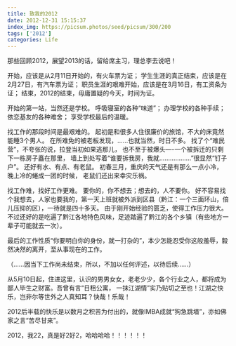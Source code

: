 ```yaml
---
title: 致我的2012
date: 2012-12-31 15:15:37
index_img: https://picsum.photos/seed/picsum/300/200
tags: ['2012']
categories: Life
---
```

那些回顾2012，展望2013的话，留给席主习，理总李去说吧！

开始，应该是从2月11日开始的，有火车票为证；
学生生涯的真正结束，应该是在2月27日，有汽车票为证；
职员生涯的艰难开始，应该是在3月16日，有工资条为证；
结束，2012的结束，毋庸置疑的今天，时间为证。

<!-- more -->

开始的第一站，当然还是学校。
呼吸寝室的各种“味道”；
办理学校的各种手续；
依恋基友的各种难舍；
 享受学校最后的温暖。

找工作的那段时间是最艰难的。
起初是和很多人住很廉价的旅馆，不大的床竟然能睡3个男人。
在所难免的被老板发现，……也就当然，时日不多。
找了个“难民营”，不夸张的说，拉登当初如果逃那儿，
也不至于被爆头—-一个被拆迁的只剩下一栋房子矗在那里，
墙上到处写着“谁要拆我房，我就………………”很显然“钉子户”。
还好有水、有点、有老鼠。
初春三月，重庆的天气还是有那么一点小冷，晚上冷的蜷成一团的时候，
 老鼠们还出来幸灾乐祸。

找工作难，找好工作更难。
要你的，你不想去；想去的，人不要你。
好不容易找个我想去，人家也要我的，第一天上班就被外派到区县（黔江：一个三面环山，倍儿压抑的区），一待就是四十多天。
由于刚开始经验的匮乏，使得工作压力很大。
不过还好的是吃遍了黔江各地特色风味，足迹踏遍了黔江的各个乡镇（有些地方一辈子可能就去一次）。

最后的工作性质“你要明白你的身份，就一打杂的”，本少怎能忍受你这般羞辱，毅然决然的离开，至从事现在的工作。

（……因当下工作尚未结束，所以，不加以任何评述，以待后续……）

从5月10日起，住进这里，认识的男男女女，老老少少，各个行业之人，都将成为鄙人毕生之财富。吾曾有言“日租公寓，
 一抹江湖情”实乃贴切之至也！江湖之快乐，岂非尔等世外之人真知耳？快哉！乐哉！

2012后半载的快乐是以数月之积苦为付出的，就像IMBA成就“狗急跳墙”，亦如佛家之言“苦尽甘来”。

2012，我22，真是好2好2，哈哈哈哈！！！！！！